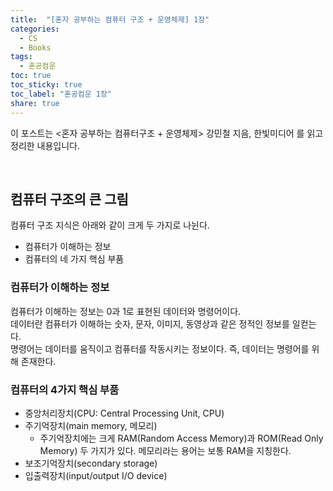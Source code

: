 ```yaml
---
title:  "[혼자 공부하는 컴퓨터 구조 + 운영체제] 1장"
categories: 
  - CS
  - Books
tags:
  - 혼공컴운
toc: true
toc_sticky: true
toc_label: "혼공컴운 1장"
share: true
---
```


이 포스트는 <혼자 공부하는 컴퓨터구조 + 운영체제> 강민철 지음, 한빛미디어 를 읽고 정리한 내용입니다.

<br/>

## 컴퓨터 구조의 큰 그림

컴퓨터 구조 지식은 아래와 같이 크게 두 가지로 나뉜다.
- 컴퓨터가 이해하는 정보
- 컴퓨터의 네 가지 핵심 부품

### 컴퓨터가 이해하는 정보
컴퓨터가 이해하는 정보는 0과 1로 표현된 데이터와 명령어이다. <br>
데이터란 컴퓨터가 이해하는 숫자, 문자, 이미지, 동영상과 같은 정적인 정보를 일컫는다. <br>
명령어는 데이터를 움직이고 컴퓨터를 작동시키는 정보이다. 즉, 데이터는 명령어를 위해 존재한다.


### 컴퓨터의 4가지 핵심 부품
- 중앙처리장치(CPU: Central Processing Unit, CPU)
- 주기억장치(main memory, 메모리)
  - 주기억장치에는 크게 RAM(Random Access Memory)과 ROM(Read Only Memory) 두 가지가 있다. 메모리라는 용어는 보통 RAM을 지칭한다.
- 보조기억장치(secondary storage)
- 입출력장치(input/output I/O device)
